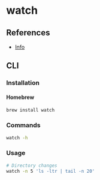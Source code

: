 # watch

## References

- [Info](http://linfo.org/watch.html)

## CLI

### Installation

#### Homebrew

```sh
brew install watch
```

### Commands

```sh
watch -h
```

### Usage

```sh
# Directory changes
watch -n 5 'ls -ltr | tail -n 20'
```
